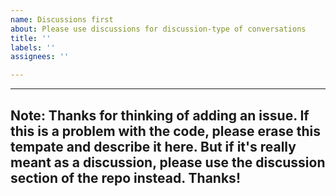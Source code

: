 ```yaml
---
name: Discussions first
about: Please use discussions for discussion-type of conversations
title: ''
labels: ''
assignees: ''

---
```


-------------------------------------------------
Note: Thanks for thinking of adding an issue. If this is a problem with the code, please erase this tempate and describe it here. But if it's really meant as a discussion, please use the discussion section of the repo instead. Thanks!
-------------------------------------------------
